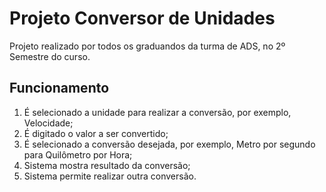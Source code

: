 # Projeto Conversor de Unidades
Projeto realizado por todos os graduandos da turma de ADS, no 2º Semestre do curso.

## Funcionamento
1. É selecionado a unidade para realizar a conversão, por exemplo, Velocidade;
2. É digitado o valor a ser convertido;
3. É selecionado a conversão desejada, por exemplo, Metro por segundo para Quilômetro por Hora;
4. Sistema mostra resultado da conversão;
5. Sistema permite realizar outra conversão.
